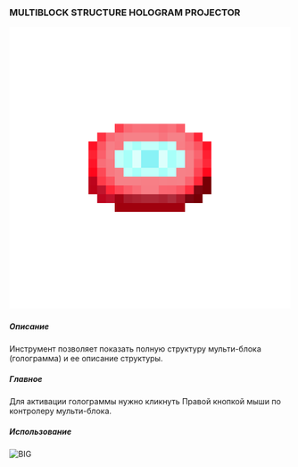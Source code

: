 ### MULTIBLOCK STRUCTURE HOLOGRAM PROJECTOR

![LOGO](media/gregtech/item_18525.png)

##### Описание

Инструмент позволяет показать полную структуру мульти-блока (голограмма) и ее описание структуры.

##### Главное

Для активации голограммы нужно кликнуть Правой кнопкой мыши по контролеру мульти-блока.

##### Использование

![BIG](https://i.imgur.com/MdilM7U.gif)
